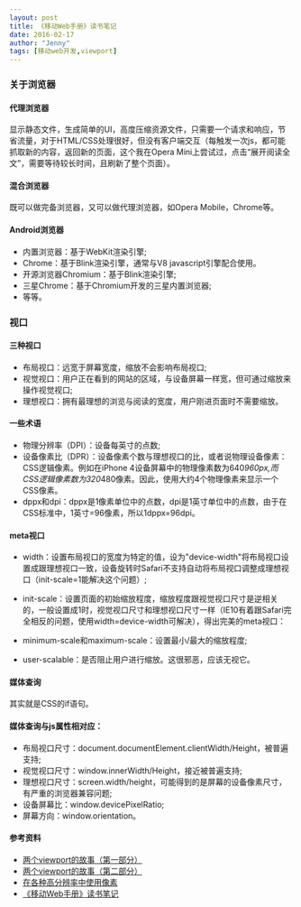 ```yaml
---
layout: post
title: 《移动Web手册》读书笔记
date: 2016-02-17
author: "Jenny"
tags: [移动web开发,viewport]
---
```


<h3>关于浏览器</h3>
<h4>代理浏览器</h4>

显示静态文件，生成简单的UI，高度压缩资源文件，只需要一个请求和响应，节省流量，对于HTML/CSS处理很好，但没有客户端交互（每触发一次js，都可能抓取新的内容，返回新的页面，这个我在Opera Mini上尝试过，点击“展开阅读全文”，需要等待较长时间，且刷新了整个页面）。

<h4>混合浏览器</h4>

既可以做完备浏览器，又可以做代理浏览器，如Opera Mobile，Chrome等。

<h4>Android浏览器</h4>

+ 内置浏览器：基于WebKit渲染引擎;
+ Chrome：基于Blink渲染引擎，通常与V8 javascript引擎配合使用。
+ 开源浏览器Chromium：基于Blink渲染引擎;
+ 三星Chrome：基于Chromium开发的三星内置浏览器;
+ 等等。
<h3>视口</h3>
<h4>三种视口</h4>

+ 布局视口：远宽于屏幕宽度，缩放不会影响布局视口;
+ 视觉视口：用户正在看到的网站的区域，与设备屏幕一样宽，但可通过缩放来操作视觉视口;
+ 理想视口：拥有最理想的浏览与阅读的宽度，用户刚进页面时不需要缩放。
<h4>一些术语</h4>

+ 物理分辨率（DPI）：设备每英寸的点数;
+ 设备像素比（DPR）：设备像素个数与理想视口的比，或者说物理设备像素：CSS逻辑像素。例如在iPhone 4设备屏幕中的物理像素数为640*960px,而CSS逻辑像素数为320*480像素。因此，使用大约4个物理像素来显示一个CSS像素。
+ dppx和dpi：dppx是1像素单位中的点数，dpi是1英寸单位中的点数，由于在CSS标准中，1英寸=96像素，所以1dppx=96dpi。
<h4>meta视口</h4>

+ width：设置布局视口的宽度为特定的值，设为"device-width"将布局视口设置成跟理想视口一致，设备旋转时Safari不支持自动将布局视口调整成理想视口（init-scale=1能解决这个问题）;
+ init-scale：设置页面的初始缩放程度，缩放程度跟视觉视口尺寸是逆相关的，一般设置成1时，视觉视口尺寸和理想视口尺寸一样（IE10有着跟Safari完全相反的问题，使用width=device-width可解决），得出完美的meta视口：

	<meta name="viewport" content="width=device-width, initial-scale=1">

+ minimum-scale和maximum-scale：设置最小/最大的缩放程度;
+ user-scalable：是否阻止用户进行缩放。这很邪恶，应该无视它。
<h4>媒体查询</h4>

其实就是CSS的if语句。

<h4>媒体查询与js属性相对应：</h4>

+ 布局视口尺寸：document.documentElement.clientWidth/Height，被普遍支持;
+ 视觉视口尺寸：window.innerWidth/Height，接近被普遍支持;
+ 理想视口尺寸：screen.width/height，可能得到的是屏幕的设备像素尺寸，有严重的浏览器兼容问题;
+ 设备屏幕比：window.devicePixelRatio;
+ 屏幕方向：window.orientation。
<h4>参考资料</h4>

+ <a href="http://weizhifeng.net/viewports.html">两个viewport的故事（第一部分）</a>
+ <a href="http://weizhifeng.net/viewports2.html">两个viewport的故事（第二部分）</a>
+ <a href="http://html5online.com.cn/articles/2013041701.html">在各种高分辨率中使用像素</a>
+ <a href="http://www.kancloud.cn/kancloud/the-mobile-web-handbook/64055">《移动Web手册》读书笔记</a>
